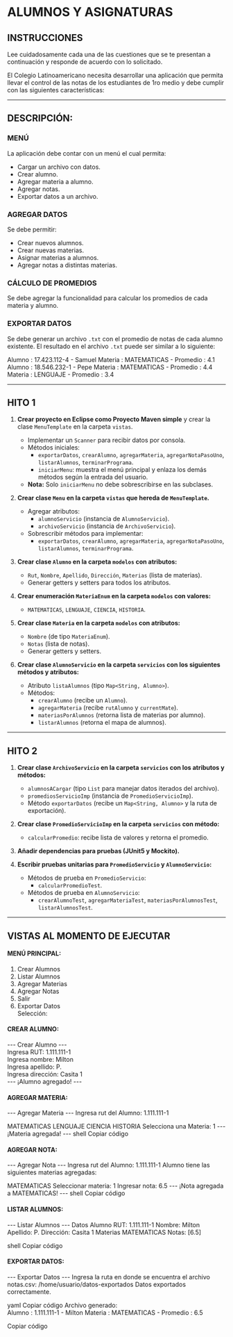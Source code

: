 # ALUMNOS Y ASIGNATURAS

## INSTRUCCIONES
Lee cuidadosamente cada una de las cuestiones que se te presentan a continuación y responde de acuerdo con lo solicitado.

El Colegio Latinoamericano necesita desarrollar una aplicación que permita llevar el control de las notas de los estudiantes de 1ro medio y debe cumplir con las siguientes características:

---

## DESCRIPCIÓN:

### MENÚ
La aplicación debe contar con un menú el cual permita:
- Cargar un archivo con datos.
- Crear alumno.
- Agregar materia a alumno.
- Agregar notas.
- Exportar datos a un archivo.

### AGREGAR DATOS
Se debe permitir:
- Crear nuevos alumnos.
- Crear nuevas materias.
- Asignar materias a alumnos.
- Agregar notas a distintas materias.

### CÁLCULO DE PROMEDIOS
Se debe agregar la funcionalidad para calcular los promedios de cada materia y alumno.

### EXPORTAR DATOS
Se debe generar un archivo `.txt` con el promedio de notas de cada alumno existente. El resultado en el archivo `.txt` puede ser similar a lo siguiente:

Alumno : 17.423.112-4 - Samuel
Materia : MATEMATICAS - Promedio : 4.1
Alumno : 18.546.232-1 - Pepe
Materia : MATEMATICAS - Promedio : 4.4
Materia : LENGUAJE - Promedio : 3.4


---

## HITO 1

1. **Crear proyecto en Eclipse como Proyecto Maven simple** y crear la clase `MenuTemplate` en la carpeta `vistas`.
    - Implementar un `Scanner` para recibir datos por consola.
    - Métodos iniciales:
        - `exportarDatos`, `crearAlumno`, `agregarMateria`, `agregarNotaPasoUno`, `listarAlumnos`, `terminarPrograma`.
        - `iniciarMenu`: muestra el menú principal y enlaza los demás métodos según la entrada del usuario.
    - **Nota:** Solo `iniciarMenu` no debe sobrescribirse en las subclases.

2. **Crear clase `Menu` en la carpeta `vistas` que hereda de `MenuTemplate`.**
    - Agregar atributos:
        - `alumnoServicio` (instancia de `AlumnoServicio`).
        - `archivoServicio` (instancia de `ArchivoServicio`).
    - Sobrescribir métodos para implementar:
        - `exportarDatos`, `crearAlumno`, `agregarMateria`, `agregarNotaPasoUno`, `listarAlumnos`, `terminarPrograma`.

3. **Crear clase `Alumno` en la carpeta `modelos` con atributos:**
    - `Rut`, `Nombre`, `Apellido`, `Dirección`, `Materias` (lista de materias).
    - Generar getters y setters para todos los atributos.

4. **Crear enumeración `MateriaEnum` en la carpeta `modelos` con valores:**
    - `MATEMATICAS`, `LENGUAJE`, `CIENCIA`, `HISTORIA`.

5. **Crear clase `Materia` en la carpeta `modelos` con atributos:**
    - `Nombre` (de tipo `MateriaEnum`).
    - `Notas` (lista de notas).
    - Generar getters y setters.

6. **Crear clase `AlumnoServicio` en la carpeta `servicios` con los siguientes métodos y atributos:**
    - Atributo `listaAlumnos` (tipo `Map<String, Alumno>`).
    - Métodos:
        - `crearAlumno` (recibe un `Alumno`).
        - `agregarMateria` (recibe `rutAlumno` y `currentMate`).
        - `materiasPorAlumnos` (retorna lista de materias por alumno).
        - `listarAlumnos` (retorna el mapa de alumnos).

---

## HITO 2

1. **Crear clase `ArchivoServicio` en la carpeta `servicios` con los atributos y métodos:**
    - `alumnosACargar` (tipo `List` para manejar datos iterados del archivo).
    - `promediosServicioImp` (instancia de `PromedioServicioImp`).
    - Método `exportarDatos` (recibe un `Map<String, Alumno>` y la ruta de exportación).

2. **Crear clase `PromedioServicioImp` en la carpeta `servicios` con método:**
    - `calcularPromedio`: recibe lista de valores y retorna el promedio.

3. **Añadir dependencias para pruebas (JUnit5 y Mockito).**

4. **Escribir pruebas unitarias para `PromedioServicio` y `AlumnoServicio`:**
    - Métodos de prueba en `PromedioServicio`:
        - `calcularPromedioTest`.
    - Métodos de prueba en `AlumnoServicio`:
        - `crearAlumnoTest`, `agregarMateriaTest`, `materiasPorAlumnosTest`, `listarAlumnosTest`.

---

## VISTAS AL MOMENTO DE EJECUTAR

#### MENÚ PRINCIPAL:  
1. Crear Alumnos
2. Listar Alumnos
3. Agregar Materias
4. Agregar Notas
5. Salir
6. Exportar Datos  
   Selección:  

#### CREAR ALUMNO:  
--- Crear Alumno ---  
Ingresa RUT: 1.111.111-1  
Ingresa nombre: Milton  
Ingresa apellido: P.  
Ingresa dirección: Casita 1  
--- ¡Alumno agregado! ---  

#### AGREGAR MATERIA:  
--- Agregar Materia ---
Ingresa rut del Alumno: 1.111.111-1

MATEMATICAS
LENGUAJE
CIENCIA
HISTORIA
Selecciona una Materia: 1
--- ¡Materia agregada! ---
shell
Copiar código

#### AGREGAR NOTA:
--- Agregar Nota ---
Ingresa rut del Alumno: 1.111.111-1
Alumno tiene las siguientes materias agregadas:

MATEMATICAS
Seleccionar materia: 1
Ingresar nota: 6.5
--- ¡Nota agregada a MATEMATICAS! ---
shell
Copiar código

#### LISTAR ALUMNOS:
--- Listar Alumnos ---
Datos Alumno
RUT: 1.111.111-1
Nombre: Milton
Apellido: P.
Dirección: Casita 1
Materias
MATEMATICAS
Notas:
[6.5]

shell
Copiar código

#### EXPORTAR DATOS:
--- Exportar Datos ---
Ingresa la ruta en donde se encuentra el archivo notas.csv:
/home/usuario/datos-exportados
Datos exportados correctamente.

yaml
Copiar código
Archivo generado:  
Alumno : 1.111.111-1 - Milton
Materia : MATEMATICAS - Promedio : 6.5

Copiar código






